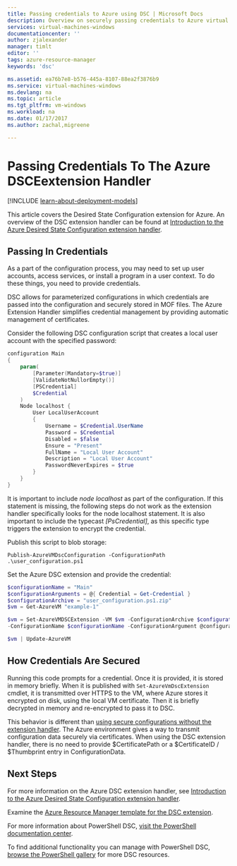 ```yaml
---
title: Passing credentials to Azure using DSC | Microsoft Docs
description: Overview on securely passing credentials to Azure virtual machines using PowerShell Desired State Configuration
services: virtual-machines-windows
documentationcenter: ''
author: zjalexander
manager: timlt
editor: ''
tags: azure-resource-manager
keywords: 'dsc'

ms.assetid: ea76b7e8-b576-445a-8107-88ea2f3876b9
ms.service: virtual-machines-windows
ms.devlang: na
ms.topic: article
ms.tgt_pltfrm: vm-windows
ms.workload: na
ms.date: 01/17/2017
ms.author: zachal,migreene

---
```

# Passing Credentials To The Azure DSCEextension Handler
[!INCLUDE [learn-about-deployment-models](../../../includes/learn-about-deployment-models-both-include.md)]

This article covers the Desired State Configuration extension for Azure.
An overview of the DSC extension handler can be found at
[Introduction to the Azure Desired State Configuration extension handler](extensions-dsc-overview.md?toc=%2fazure%2fvirtual-machines%2fwindows%2ftoc.json).

## Passing In Credentials

As a part of the configuration process,
you may need to set up user accounts, access services,
or install a program in a user context. To do these things,
you need to provide credentials.

DSC allows for parameterized configurations
in which credentials are passed into the configuration
and securely stored in MOF files.
The Azure Extension Handler simplifies credential management
by providing automatic management of certificates.

Consider the following DSC configuration script
that creates a local user account with the specified password:

```powershell
configuration Main
{
    param(
        [Parameter(Mandatory=$true)]
        [ValidateNotNullorEmpty()]
        [PSCredential]
        $Credential
    )
    Node localhost {
        User LocalUserAccount
        {
            Username = $Credential.UserName
            Password = $Credential
            Disabled = $false
            Ensure = "Present"
            FullName = "Local User Account"
            Description = "Local User Account"
            PasswordNeverExpires = $true
        }
    }
}
```

It is important to include *node localhost* as part of the configuration.
If this statement is missing,
the following steps do not work as the extension handler specifically looks
for the node localhost statement.
It is also important to include the typecast *[PsCredential]*,
as this specific type triggers the extension to encrypt the credential.

Publish this script to blob storage:

`Publish-AzureVMDscConfiguration -ConfigurationPath .\user_configuration.ps1`

Set the Azure DSC extension and provide the credential:

```powershell
$configurationName = "Main"
$configurationArguments = @{ Credential = Get-Credential }
$configurationArchive = "user_configuration.ps1.zip"
$vm = Get-AzureVM "example-1"

$vm = Set-AzureVMDSCExtension -VM $vm -ConfigurationArchive $configurationArchive 
-ConfigurationName $configurationName -ConfigurationArgument @configurationArguments

$vm | Update-AzureVM
```

## How Credentials Are Secured

Running this code prompts for a credential.
Once it is provided, it is stored in memory briefly.
When it is published with `Set-AzureVmDscExtension` cmdlet,
it is transmitted over HTTPS to the VM,
where Azure stores it encrypted on disk,
using the local VM certificate.
Then it is briefly decrypted in memory and re-encrypted to pass it to DSC.

This behavior is different than
[using secure configurations without the extension handler](https://msdn.microsoft.com/powershell/dsc/securemof). The Azure environment gives a way to transmit configuration data securely via certificates. When using the DSC extension handler, there is no need to provide $CertificatePath or a $CertificateID / $Thumbprint entry in ConfigurationData.

## Next Steps

For more information on the Azure DSC extension handler, see
[Introduction to the Azure Desired State Configuration extension handler](extensions-dsc-overview.md?toc=%2fazure%2fvirtual-machines%2fwindows%2ftoc.json).

Examine the
[Azure Resource Manager template for the DSC extension](extensions-dsc-template.md?toc=%2fazure%2fvirtual-machines%2fwindows%2ftoc.json).

For more information about PowerShell DSC,
[visit the PowerShell documentation center](https://msdn.microsoft.com/powershell/dsc/overview).

To find additional functionality you can manage with PowerShell DSC,
[browse the PowerShell gallery](https://www.powershellgallery.com/packages?q=DscResource&x=0&y=0)
for more DSC resources.
